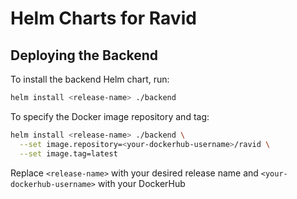 # Helm Charts for Ravid

## Deploying the Backend

To install the backend Helm chart, run:

```sh
helm install <release-name> ./backend
```

To specify the Docker image repository and tag:

```sh
helm install <release-name> ./backend \
  --set image.repository=<your-dockerhub-username>/ravid \
  --set image.tag=latest
```

Replace `<release-name>` with your desired release name and `<your-dockerhub-username>` with your DockerHub